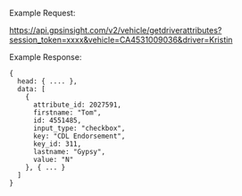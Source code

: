 Example Request:

https://api.gpsinsight.com/v2/vehicle/getdriverattributes?session_token=xxxx&vehicle=CA4531009036&driver=Kristin

Example Response:

    {
      head: { .... },
      data: [
        {
          attribute_id: 2027591,
          firstname: "Tom",
          id: 4551485,
          input_type: "checkbox",
          key: "CDL Endorsement",
          key_id: 311,
          lastname: "Gypsy",
          value: "N"
        }, { ... }
      ]
    }
